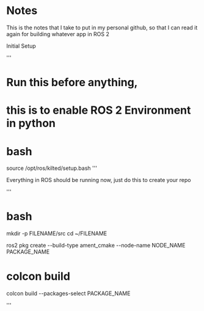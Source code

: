 # Notes

This is the notes that I take to put in my personal github, so that I can read it again for building whatever app in ROS 2

Initial Setup

'''
# Run this before anything, 
# this is to enable ROS 2 Environment in python

# bash
source /opt/ros/kilted/setup.bash
'''

Everything in ROS should be running now, just do this to create your repo

'''
# bash 

mkdir -p FILENAME/src
cd ~/FILENAME

ros2 pkg create --build-type ament_cmake --node-name NODE_NAME PACKAGE_NAME


# colcon build
colcon build --packages-select PACKAGE_NAME

'''
